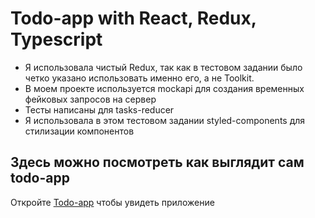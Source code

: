 # Todo-app with React, Redux, Typescript

- Я использовала чистый Redux, так как в тестовом задании было четко указано использовать именно его, а не Toolkit.
- В моем проекте используется mockapi для создания временных фейковых запросов на сервер
- Тесты написаны для tasks-reducer
- Я использовала в этом тестовом задании styled-components для стилизации компонентов

## Здесь можно посмотреть как выглядит сам todo-app

Откройте [Todo-app](https://persistent-fox.github.io/todo-app/) чтобы увидеть приложение

